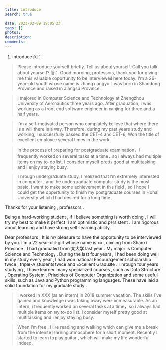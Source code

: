 ```yaml
---
title: introduce
search: true

date: 2023-02-09 19:05:23
tags: []
photos:
description:
comments:
---
```


1. introduce
问：
> Please introduce yourself briefly.
> Tell us about yourself.
> Call you talk about yourself?
答：
> Good morning, professors, thank you for giving me this valuable opportunity to be interviewed here today. I'm a 26-year-old youth whose name is zhangxiangyu. I was born in Shandong Province and raised in Jiangsu Province.

> I majored in Computer Science and Technology at Zhengzhou University of Aeronautics three years ago. After graduation, i was working as a front-end software engineer in nanjing for three and a half years.

> I'm a self-motivated person who complately believe that where there is a will there is a way. Therefore, during my past years study and working, I successfully passed the CET-4 and CET-6, Won the title of excellent employee several times in the work. 

> In the process of preparing for postgraduate examination，I frequently worked on several tasks at a time，so i always had multiple items on my to-do list. I consider myself pretty good at multitasking and i enjoy staying busy.

> Through undergraduate study, I realized that I’m extremely interested in computer , and the undergraduate computer study is the most basic. I want to make some achievement in this field , so I hope I could get the opportunity to finish my postgraduate courses in Hohai University which I had desired for a long time .

Thanks for your listening , professors .
 










Being a hard-working student , if I believe something is worth doing , I will try my best to make it perfect .I am optimistic and persistent . I am rigorous about learning and have strong self-learning ability. 





Dear professors , It is my pleasure to have the opportunity to be interviewed by you. I’m a 22 year-old-girl whose name is xx , coming from Shanxi Province . I had graduated from 某大学 last year . My major is Computer Science and Technology . During the last four years , I had been doing well in my study every year , I had won national Encouragement scholarship twice , triple-A students twice and Excellent Graduate . Through four years studying , I have learned many specialized courses , such as Data Structure , Operating System , Principles of Computer Organization and some useful skills ,such as Java and Python programming languages. These have laid a solid foundation for my graduate study . 



> I worked in XXX (as an intern) in 2018 summer vacation. The skills I`ve gained and knowledge i was taking away were immeasurable. As an intern, i frequently worked on several tasks at a time，so i always had multiple items on my to-do list. I consider myself pretty good at multitasking and i enjoy staying busy.


> When I’m free , I like reading and walking which can give me a break from the intense learning atmosphere for a short moment. Recently I started to learn to play guitar , which will make my life wonderful indeed.
